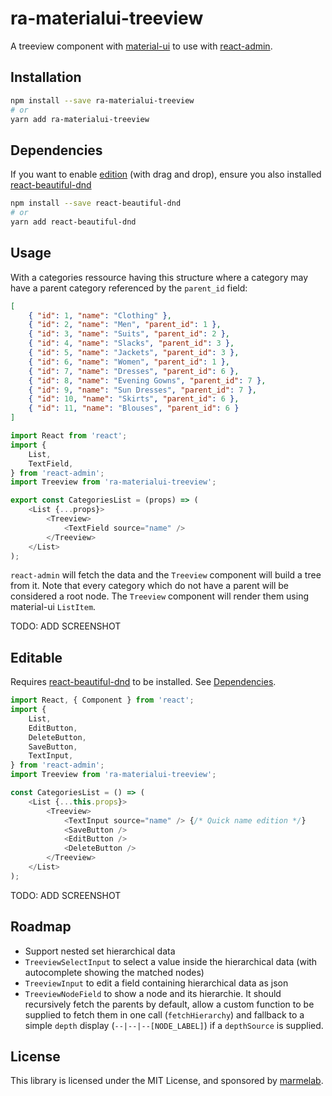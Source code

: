 # ra-materialui-treeview

A treeview component with [material-ui](https://github.com/mui-org/material-ui) to use with [react-admin](https://github.com/marmelab/react-admin).

## Installation

```sh
npm install --save ra-materialui-treeview
# or
yarn add ra-materialui-treeview
```

## Dependencies

If you want to enable [edition](#editable) (with drag and drop), ensure you also installed [react-beautiful-dnd](https://github.com/atlassian/react-beautiful-dnd)

```sh
npm install --save react-beautiful-dnd
# or
yarn add react-beautiful-dnd
```

## Usage

With a categories ressource having this structure where a category may have a parent category referenced by the `parent_id` field:

```json
[
    { "id": 1, "name": "Clothing" },
    { "id": 2, "name": "Men", "parent_id": 1 },
    { "id": 3, "name": "Suits", "parent_id": 2 },
    { "id": 4, "name": "Slacks", "parent_id": 3 },
    { "id": 5, "name": "Jackets", "parent_id": 3 },
    { "id": 6, "name": "Women", "parent_id": 1 },
    { "id": 7, "name": "Dresses", "parent_id": 6 },
    { "id": 8, "name": "Evening Gowns", "parent_id": 7 },
    { "id": 9, "name": "Sun Dresses", "parent_id": 7 },
    { "id": 10, "name": "Skirts", "parent_id": 6 },
    { "id": 11, "name": "Blouses", "parent_id": 6 }
]
```

```js
import React from 'react';
import {
    List,
    TextField,
} from 'react-admin';
import Treeview from 'ra-materialui-treeview';

export const CategoriesList = (props) => (
    <List {...props}>
        <Treeview>
            <TextField source="name" />
        </Treeview>
    </List>
);
```

`react-admin` will fetch the data and the `Treeview` component will build a tree from it. Note that every category which do not have a parent will be considered a root node. The `Treeview` component will render them using material-ui `ListItem`.

TODO: ADD SCREENSHOT

## Editable

Requires [react-beautiful-dnd](https://github.com/atlassian/react-beautiful-dnd) to be installed. See [Dependencies](#dependencies).

```js
import React, { Component } from 'react';
import {
    List,
    EditButton,
    DeleteButton,
    SaveButton,
    TextInput,
} from 'react-admin';
import Treeview from 'ra-materialui-treeview';

const CategoriesList = () => (
    <List {...this.props}>
        <Treeview>
            <TextInput source="name" /> {/* Quick name edition */}
            <SaveButton />
            <EditButton />
            <DeleteButton />
        </Treeview>
    </List>
);
```

TODO: ADD SCREENSHOT

## Roadmap

* Support nested set hierarchical data
* `TreeviewSelectInput` to select a value inside the hierarchical data (with autocomplete showing the matched nodes)
* `TreeviewInput` to edit a field containing hierarchical data as json
* `TreeviewNodeField` to show a node and its hierarchie. It should recursively fetch the parents by default, allow a custom function to be supplied to fetch them in one call (`fetchHierarchy`) and fallback to a simple `depth` display (`--|--|--[NODE_LABEL]`) if a `depthSource` is supplied.

## License

This library is licensed under the MIT License, and sponsored by [marmelab](http://marmelab.com).
